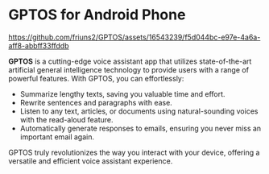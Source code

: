 # GPTOS for Android Phone


https://github.com/friuns2/GPTOS/assets/16543239/f5d044bc-e97e-4a6a-aff8-abbff33ffddb

**GPTOS** is a cutting-edge voice assistant app that utilizes state-of-the-art artificial general intelligence technology to provide users with a range of powerful features. With GPTOS, you can effortlessly:

- Summarize lengthy texts, saving you valuable time and effort.
- Rewrite sentences and paragraphs with ease.
- Listen to any text, articles, or documents using natural-sounding voices with the read-aloud feature.
- Automatically generate responses to emails, ensuring you never miss an important email again.

GPTOS truly revolutionizes the way you interact with your device, offering a versatile and efficient voice assistant experience.

